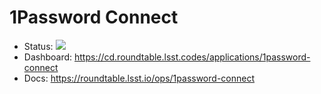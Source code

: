 # 1Password Connect

- Status: ![](https://cd.roundtable.lsst.codes/api/badge?name=1password-connect)
- Dashboard: https://cd.roundtable.lsst.codes/applications/1password-connect
- Docs: https://roundtable.lsst.io/ops/1password-connect
